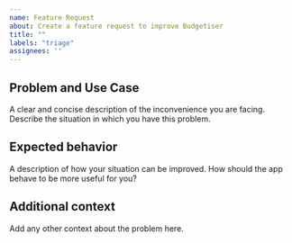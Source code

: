 ```yaml
---
name: Feature Request
about: Create a feature request to improve Budgetiser
title: ""
labels: "triage"
assignees: ''
---
```


## Problem and Use Case
A clear and concise description of the inconvenience you are facing.
Describe the situation in which you have this problem.

## Expected behavior
A description of how your situation can be improved.
How should the app behave to be more useful for you?

## Additional context
Add any other context about the problem here.
